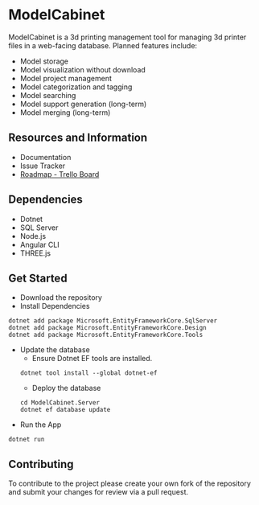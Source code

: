 # ModelCabinet
ModelCabinet is a 3d printing management tool for managing 3d printer files in a web-facing database. Planned features include:
- Model storage
- Model visualization without download
- Model project management
- Model categorization and tagging
- Model searching
- Model support generation (long-term)
- Model merging (long-term)

## **Resources and Information**
- Documentation
- Issue Tracker
- [Roadmap - Trello Board](https://trello.com/b/Exe1hjyr/modelcabinet)

## **Dependencies**
- Dotnet
- SQL Server
- Node.js
- Angular CLI
- THREE.js

## **Get Started**
- Download the repository
- Install Dependencies
```
dotnet add package Microsoft.EntityFrameworkCore.SqlServer
dotnet add package Microsoft.EntityFrameworkCore.Design
dotnet add package Microsoft.EntityFrameworkCore.Tools
```
- Update the database
    - Ensure Dotnet EF tools are installed.
    ```
    dotnet tool install --global dotnet-ef
    ```
    - Deploy the database
    ```
    cd ModelCabinet.Server
    dotnet ef database update
    ```
- Run the App
```
dotnet run
```

## **Contributing**
To contribute to the project please create your own fork of the repository and submit your changes for review via a pull request.